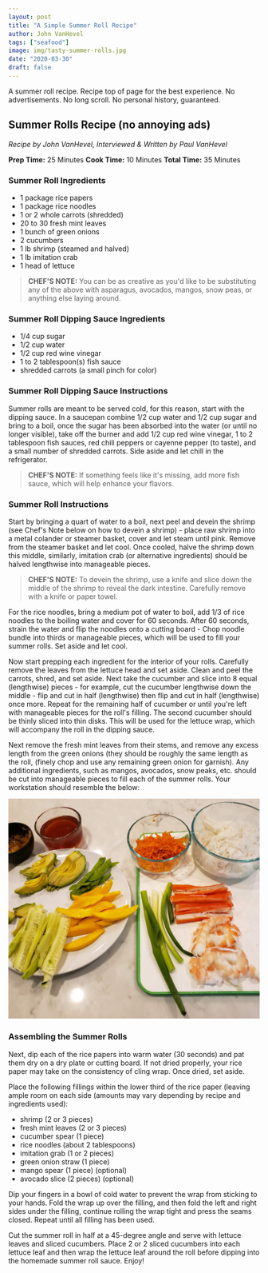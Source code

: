 ```yaml
---
layout: post
title: "A Simple Summer Roll Recipe"
author: John VanHevel
tags: ["seafood"]
image: img/tasty-summer-rolls.jpg
date: "2020-03-30"
draft: false
---
```


A summer roll recipe. Recipe top of page for the best experience. No advertisements. No long scroll. No personal history, guaranteed.

## Summer Rolls Recipe (no annoying ads) ##

_Recipe by John VanHevel,_
_Interviewed & Written by Paul VanHevel_

**Prep Time:** 25 Minutes
**Cook Time:** 10 Minutes
**Total Time:** 35 Minutes

### Summer Roll Ingredients ###

- 1 package rice papers
- 1 package rice noodles
- 1 or 2 whole carrots (shredded)
- 20 to 30 fresh mint leaves
- 1 bunch of green onions
- 2 cucumbers
- 1 lb shrimp (steamed and halved)
- 1 lb imitation crab
- 1 head of lettuce

> **CHEF'S NOTE:** You can be as creative as you'd like to be substituting any of the above with asparagus, avocados, mangos, snow peas, or anything else laying around.

### Summer Roll Dipping Sauce Ingredients ###

- 1/4 cup sugar
- 1/2 cup water
- 1/2 cup red wine vinegar
- 1 to 2 tablespoon(s) fish sauce
- shredded carrots (a small pinch for color)

### Summer Roll Dipping Sauce Instructions ###

Summer rolls are meant to be served cold, for this reason, start with the dipping sauce. In a saucepan combine 1/2 cup water and 1/2 cup sugar and bring to a boil, once the sugar has been absorbed into the water (or until no longer visible), take off the burner and add 1/2 cup red wine vinegar, 1 to 2 tablespoon fish sauces, red chili peppers or cayenne pepper (to taste), and a small number of shredded carrots. Side aside and let chill in the refrigerator.

> **CHEF'S NOTE:** If something feels like it's missing, add more fish sauce, which will help enhance your flavors.

### Summer Roll Instructions ###

Start by bringing a quart of water to a boil, next peel and devein the shrimp (see Chef's Note below on how to devein a shrimp) - place raw shrimp into a metal colander or steamer basket, cover and let steam until pink. Remove from the steamer basket and let cool. Once cooled, halve the shrimp down this middle, similarly, imitation crab (or alternative ingredients) should be halved lengthwise into manageable pieces.

> **CHEF'S NOTE:** To devein the shrimp, use a knife and slice down the middle of the shrimp to reveal the dark intestine. Carefully remove with a knife or paper towel.

For the rice noodles, bring a medium pot of water to boil, add 1/3 of rice noodles to the boiling water and cover for 60 seconds. After 60 seconds, strain the water and flip the noodles onto a cutting board - Chop noodle bundle into thirds or manageable pieces, which will be used to fill your summer rolls. Set aside and let cool.

Now start prepping each ingredient for the interior of your rolls. Carefully remove the leaves from the lettuce head and set aside. Clean and peel the carrots, shred, and set aside. Next take the cucumber and slice into 8 equal (lengthwise) pieces - for example, cut the cucumber lengthwise down the middle - flip and cut in half (lengthwise) then flip and cut in half (lengthwise) once more. Repeat for the remaining half of cucumber or until you're left with manageable pieces for the roll's filling. The second cucumber should be thinly sliced into thin disks. This will be used for the lettuce wrap, which will accompany the roll in the dipping sauce.

Next remove the fresh mint leaves from their stems, and remove any excess length from the green onions (they should be roughly the same length as the roll, (finely chop and use any remaining green onion for garnish). Any additional ingredients, such as mangos, avocados, snow peaks, etc. should be cut into manageable pieces to fill each of the summer rolls. Your workstation should resemble the below:

![summer-roll-ingredients displayed on a cutting board](img/summer-roll-workstation-all.jpg)

### Assembling the Summer Rolls ###

Next, dip each of the rice papers into warm water (30 seconds) and pat them dry on a dry plate or cutting board. If not dried properly, your rice paper may take on the consistency of cling wrap. Once dried, set aside.

Place the following fillings within the lower third of the rice paper (leaving ample room on each side (amounts may vary depending by recipe and ingredients used):

- shrimp (2 or 3 pieces)
- fresh mint leaves (2 or 3 pieces)
- cucumber spear (1 piece)
- rice noodles (about 2 tablespoons)
- imitation grab (1 or 2 pieces)
- green onion straw (1 piece)
- mango spear (1 piece) (optional)
- avocado slice (2 pieces) (optional)

Dip your fingers in a bowl of cold water to prevent the wrap from sticking to your hands. Fold the wrap up over the filling, and then fold the left and right sides under the filling, continue rolling the wrap tight and press the seams closed. Repeat until all filling has been used.

Cut the summer roll in half at a 45-degree angle and serve with lettuce leaves and sliced cucumbers. Place 2 or 2 sliced cucumbers into each lettuce leaf and then wrap the lettuce leaf around the roll before dipping into the homemade summer roll sauce. Enjoy!


